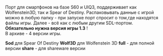 Порт для смартфонов на базе S60 и UIQ3, поддерживает как Wolfenstein3D, так и Spear of Destiny. Распаковывать данные с игрой можно в любую папку - при запуске порт спросит о том,где находятся файлы игры. Далее - всё как с любым другим SDL-портом. **Обязательно нужна версия игры 1.3** !  
В архиве - 4 версии игры. 

**Sod** для Spear Of Destiny
**Wolf3D** для Wolfenstein 3D
**full** \- для полной версии
**share** \- для shareware версии
